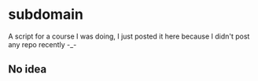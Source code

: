 # subdomain
A script for a course I was doing, I just posted it here because I didn't post any repo recently -_-
## No idea 
